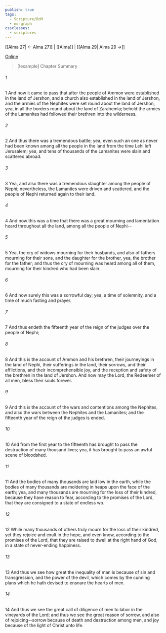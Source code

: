 ```yaml
---
publish: true
tags:
  - Scripture/BoM
  - no-graph
cssclasses:
  - scriptures
---
```

[[Alma 27| ← Alma 27]] | [[Alma]] | [[Alma 29| Alma 29 →]]

[Online](https://churchofjesuschrist.org/study/scriptures/bofm/alma/28?lang=eng)

>[!example] Chapter Summary
>
###### 1
1 And now it came to pass that after the people of Ammon were established in the land of Jershon, and a church also established in the land of Jershon, and the armies of the Nephites were set round about the land of Jershon, yea, in all the borders round about the land of Zarahemla; behold the armies of the Lamanites had followed their brethren into the wilderness.
###### 2
2 And thus there was a tremendous battle; yea, even such an one as never had been known among all the people in the land from the time Lehi left Jerusalem; yea, and tens of thousands of the Lamanites were slain and scattered abroad.
###### 3
3 Yea, and also there was a tremendous slaughter among the people of Nephi; nevertheless, the Lamanites were driven and scattered, and the people of Nephi returned again to their land.
###### 4
4 And now this was a time that there was a great mourning and lamentation heard throughout all the land, among all the people of Nephi--
###### 5
5 Yea, the cry of widows mourning for their husbands, and also of fathers mourning for their sons, and the daughter for the brother, yea, the brother for the father; and thus the cry of mourning was heard among all of them, mourning for their kindred who had been slain.
###### 6
6 And now surely this was a sorrowful day; yea, a time of solemnity, and a time of much fasting and prayer.
###### 7
7 And thus endeth the fifteenth year of the reign of the judges over the people of Nephi;
###### 8
8 And this is the account of Ammon and his brethren, their journeyings in the land of Nephi, their sufferings in the land, their sorrows, and their afflictions, and their incomprehensible joy, and the reception and safety of the brethren in the land of Jershon. And now may the Lord, the Redeemer of all men, bless their souls forever.
###### 9
9 And this is the account of the wars and contentions among the Nephites, and also the wars between the Nephites and the Lamanites; and the fifteenth year of the reign of the judges is ended.
###### 10
10 And from the first year to the fifteenth has brought to pass the destruction of many thousand lives; yea, it has brought to pass an awful scene of bloodshed.
###### 11
11 And the bodies of many thousands are laid low in the earth, while the bodies of many thousands are moldering in heaps upon the face of the earth; yea, and many thousands are mourning for the loss of their kindred, because they have reason to fear, according to the promises of the Lord, that they are consigned to a state of endless wo.
###### 12
12 While many thousands of others truly mourn for the loss of their kindred, yet they rejoice and exult in the hope, and even know, according to the promises of the Lord, that they are raised to dwell at the right hand of God, in a state of never-ending happiness.
###### 13
13 And thus we see how great the inequality of man is because of sin and transgression, and the power of the devil, which comes by the cunning plans which he hath devised to ensnare the hearts of men.
###### 14
14 And thus we see the great call of diligence of men to labor in the vineyards of the Lord; and thus we see the great reason of sorrow, and also of rejoicing--sorrow because of death and destruction among men, and joy because of the light of Christ unto life.



